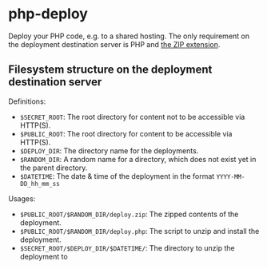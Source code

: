 # php-deploy
Deploy your PHP code, e.g. to a shared hosting. The only requirement on the deployment destination server is PHP and [the ZIP extension](https://www.php.net/manual/en/zip.setup.php).

## Filesystem structure on the deployment destination server

Definitions: 
- `$SECRET_ROOT`: The root directory for content not to be accessible via HTTP(S).
- `$PUBLIC_ROOT`: The root directory for content to be accessible via HTTP(S).
- `$DEPLOY_DIR`: The directory name for the deployments.
- `$RANDOM_DIR`: A random name for a directory, which does not exist yet in the parent directory.
- `$DATETIME`: The date & time of the deployment in the format `YYYY-MM-DD_hh_mm_ss`

Usages:
- `$PUBLIC_ROOT/$RANDOM_DIR/deploy.zip`: The zipped contents of the deployment.
- `$PUBLIC_ROOT/$RANDOM_DIR/deploy.php`: The script to unzip and install the deployment.
- `$SECRET_ROOT/$DEPLOY_DIR/$DATETIME/`: The directory to unzip the deployment to
